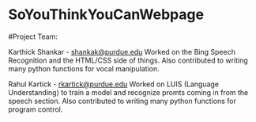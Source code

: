 # SoYouThinkYouCanWebpage

#Project Team:

Karthick Shankar - shankak@purdue.edu
Worked on the Bing Speech Recognition and the HTML/CSS side of things. Also contributed to writing many python functions for vocal manipulation.

Rahul Kartick - rkartick@purdue.edu
Worked on LUIS (Language Understanding) to train a model and recognize promts coming in from the speech section. Also contributed to writing many python functions for program control.